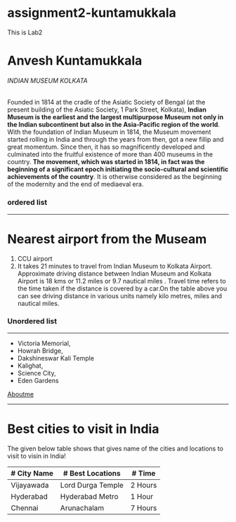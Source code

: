 # assignment2-kuntamukkala
This is Lab2
# Anvesh Kuntamukkala
###### INDIAN MUSEUM KOLKATA 
Founded in 1814 at the cradle of the Asiatic Society of Bengal (at the present building of the Asiatic Society, 1 Park Street, Kolkata), **Indian Museum is the earliest and the largest multipurpose Museum not only in the Indian subcontinent but also in the Asia-Pacific region of the world**. With the foundation of Indian Museum in 1814, the Museum movement started rolling in India and through the years from then, got a new fillip and great momentum. Since then, it has so magnificently developed and culminated into the fruitful existence of more than 400 museums in the country. **The movement, which was started in 1814, in fact was the beginning of a significant epoch initiating the socio-cultural and scientific achievements of the country**. It is otherwise considered as the beginning of the modernity and the end of mediaeval era.


### ordered list
---
# Nearest airport from the Museam
1. CCU airport 
2. It takes 21 minutes to travel from Indian Museum to Kolkata Airport. Approximate driving distance between Indian Museum and Kolkata Airport is 18 kms or 11.2 miles or 9.7 nautical miles . Travel time refers to the time taken if the distance is covered by a car.On the table above you can see driving distance in various units namely kilo metres, miles and nautical miles.

### Unordered list
---
* Victoria Memorial,
* Howrah Bridge,
* Dakshineswar Kali Temple
* Kalighat,
* Science City,
* Eden Gardens

[Aboutme](AboutMe.md)

***
# Best cities to visit in India

The given below table shows that gives name of the cities and locations to visit to visin in India!

| # City Name| # Best Locations | # Time |
|------------|------------------|--------|
| Vijayawada |Lord Durga Temple |2 Hours |
| Hyderabad  |Hyderabad Metro   |1 Hour  |
| Chennai    |Arunachalam       |7 Hours |


